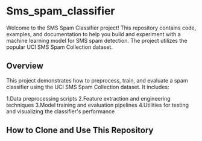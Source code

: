 # Sms_spam_classifier

Welcome to the SMS Spam Classifier project! This repository contains code, examples, and documentation to help you build and experiment with a machine learning model for SMS spam detection. The project utilizes the popular UCI SMS Spam Collection dataset.

## Overview
This project demonstrates how to preprocess, train, and evaluate a spam classifier using the UCI SMS Spam Collection dataset. It includes:

1.Data preprocessing scripts
2.Feature extraction and engineering techniques
3.Model training and evaluation pipelines
4.Utilities for testing and visualizing the classifier's performance

## How to Clone and Use This Repository

